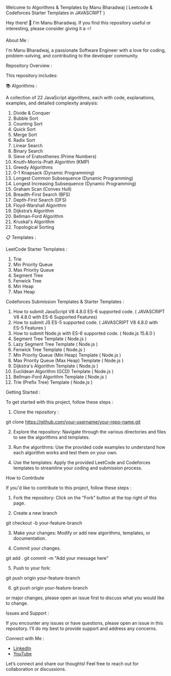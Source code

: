 Welcome to Algorithms & Templates by Manu Bharadwaj ( Leetcode & Codeforces Starter Templates in JAVASCRIPT )

Hey there! 👋 I'm Manu Bharadwaj. If you find this repository useful or interesting, please consider giving it a ⭐️!

About Me :

I'm Manu Bharadwaj, a passionate Software Engineer with a love for coding, problem-solving, and contributing to the developer community.

Repository Overview :

This repository includes:

📚 Algorithms :

A collection of 22 JavaScript algorithms, each with code, explanations, examples, and detailed complexity analysis:

1. Divide & Conquer
2. Bubble Sort
3. Counting Sort
4. Quick Sort
5. Merge Sort
6. Radix Sort
7. Linear Search
8. Binary Search
9. Sieve of Eratosthenes (Prime Numbers)
10. Knuth-Morris-Pratt Algorithm (KMP)
11. Greedy Algorithms
12. 0-1 Knapsack (Dynamic Programming)
13. Longest Common Subsequence (Dynamic Programming)
14. Longest Increasing Subsequence (Dynamic Programming)
15. Graham Scan (Convex Hull)
16. Breadth-First Search (BFS)
17. Depth-First Search (DFS)
18. Floyd-Warshall Algorithm
19. Dijkstra’s Algorithm
20. Bellman-Ford Algorithm
21. Kruskal's Algorithm
22. Topological Sorting

📋 Templates :

LeetCode Starter Templates :

1. Trie
2. Min Priority Queue
3. Max Priority Queue
4. Segment Tree
5. Fenwick Tree
6. Min Heap
7. Max Heap

Codeforces Submission Templates & Starter Templates :

1. How to submit JavaScript V8 4.8.0 ES-6 supported code. ( JAVASCRIPT V8 4.8.0 with ES-6 Supported Features)
2. How to submit JS ES-5 supported code. ( JAVASCRIPT V8 4.8.0 with ES-5 Features )
3. How to submit Node.js with ES-6 supported code. ( Node.js 15.8.0 )
4. Segment Tree Template ( Node.js )
5. Lazy Segment Tree Template ( Node.js )
6. Fenwick Tree Template ( Node.js )
7. Min Priority Queue (Min Heap) Template ( Node.js )
8. Max Priority Queue (Max Heap) Template ( Node.js )
9. Dijkstra's Algorithm Template ( Node.js )
10. Euclidean Algorithm (GCD) Template ( Node.js )
11. Bellman-Ford Algorithm Template ( Node.js )
12. Trie (Prefix Tree) Template ( Node.js )

Getting Started :

To get started with this project, follow these steps :

1. Clone the repository :

git clone https://github.com/your-username/your-repo-name.git

2. Explore the repository: Navigate through the various directories and files to see the algorithms and templates.

3. Run the algorithms: Use the provided code examples to understand how each algorithm works and test them on your own.

4. Use the templates: Apply the provided LeetCode and Codeforces templates to streamline your coding and submission process.

How to Contribute

If you'd like to contribute to this project, follow these steps :

1. Fork the repository: Click on the "Fork" button at the top right of this page.

2. Create a new branch

git checkout -b your-feature-branch

3. Make your changes: Modify or add new algorithms, templates, or documentation.

4. Commit your changes.

git add .
git commit -m "Add your message here"

5. Push to your fork:

git push origin your-feature-branch

6. git push origin your-feature-branch

or major changes, please open an issue first to discuss what you would like to change.

Issues and Support :

If you encounter any issues or have questions, please open an issue in this repository. I’ll do my best to provide support and address any concerns.

Connect with Me :

- [LinkedIn](https://www.linkedin.com/in/manu-bharadwaj-3507a345/)
- [YouTube](https://www.youtube.com/@code-with-Bharadwaj)

Let’s connect and share our thoughts! Feel free to reach out for collaboration or discussions.



